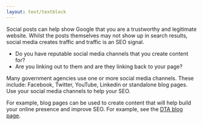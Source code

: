```yaml
---
layout: text/textblock
---
```

Social posts can help show Google that you are a trustworthy and legitimate website. Whilst the posts themselves may not show up in search results, social media creates traffic and traffic is an SEO signal.

- Do you have reputable social media channels that you create content for?
- Are you linking out to them and are they linking back to your page?

Many government agencies use one or more social media channels. These include: Facebook, Twitter, YouTube, Linkedin or standalone blog pages. Use your social media channels to help your SEO.

For example, blog pages can be used to create content that will help build your online presence and improve SEO. For example, see the [DTA blog page](https://www.dta.gov.au/blog/).


